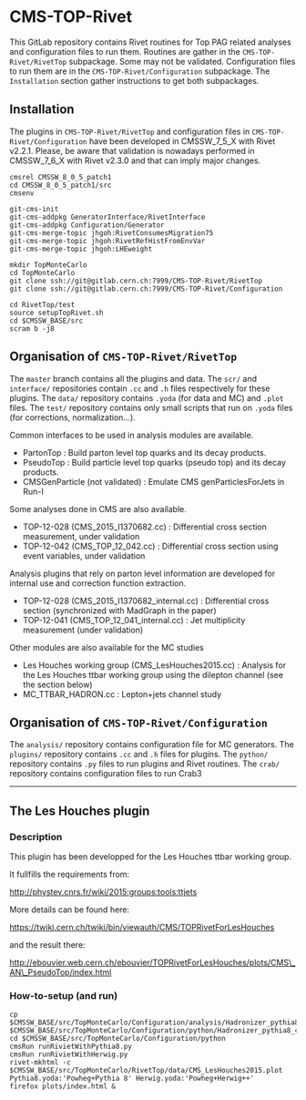 # CMS-TOP-Rivet

This GitLab repository contains Rivet routines for Top PAG related analyses and configuration files to run them. 
Routines are gather in the `CMS-TOP-Rivet/RivetTop` subpackage. Some may not be validated.
Configuration files to run them are in the `CMS-TOP-Rivet/Configuration` subpackage.
The `Installation` section gather instructions to get both subpackages.

## Installation

The plugins in `CMS-TOP-Rivet/RivetTop` and configuration files in `CMS-TOP-Rivet/Configuration` have been developed in CMSSW_7_5_X with Rivet v2.2.1. 
Please, be aware that validation is nowadays performed in CMSSW_7_6_X with Rivet v2.3.0 and that can imply major changes.  

    cmsrel CMSSW_8_0_5_patch1
    cd CMSSW_8_0_5_patch1/src
    cmsenv

    git-cms-init
    git-cms-addpkg GeneratorInterface/RivetInterface
    git-cms-addpkg Configuration/Generator
    git-cms-merge-topic jhgoh:RivetConsumesMigration75
    git-cms-merge-topic jhgoh:RivetRefHistFromEnvVar
    git-cms-merge-topic jhgoh:LHEweight

    mkdir TopMonteCarlo
    cd TopMonteCarlo
    git clone ssh://git@gitlab.cern.ch:7999/CMS-TOP-Rivet/RivetTop
    git clone ssh://git@gitlab.cern.ch:7999/CMS-TOP-Rivet/Configuration

    cd RivetTop/test
    source setupTopRivet.sh
    cd $CMSSW_BASE/src
    scram b -j8

## Organisation of `CMS-TOP-Rivet/RivetTop` 

The `master` branch contains all the plugins and data.
The `scr/` and `interface/` repositories contain `.cc` and `.h` files respectively for these plugins.
The `data/` repository contains `.yoda` (for data and MC) and `.plot` files.
The `test/` repository contains only small scripts that run on `.yoda` files (for corrections, normalization...).

Common interfaces to be used in analysis modules are available.

  * PartonTop : Build parton level top quarks and its decay products.
  * PseudoTop : Build particle level top quarks (pseudo top) and its decay products.
  * CMSGenParticle (not validated) : Emulate CMS genParticlesForJets in Run-I

Some analyses done in CMS are also available.

  * TOP-12-028 (CMS\_2015\_I1370682.cc) : Differential cross section measurement, under validation
  * TOP-12-042 (CMS\_TOP\_12\_042.cc) : Differential cross section using event variables, under validation

Analysis plugins that rely on parton level information are developed for internal use and correction function extraction.
  * TOP-12-028 (CMS\_2015\_I1370682\_internal.cc) : Differential cross section (synchronized with MadGraph in the paper)
  * TOP-12-041 (CMS\_TOP\_12\_041\_internal.cc) : Jet multiplicity measurement (under validation)

Other modules are also available for the MC studies

  * Les Houches working group (CMS\_LesHouches2015.cc) : Analysis for the Les Houches ttbar working group using the dilepton channel (see the section below)
  * MC\_TTBAR\_HADRON.cc : Lepton+jets channel study

## Organisation of `CMS-TOP-Rivet/Configuration`

The `analysis/` repository contains configuration file for MC generators.
The `plugins/` repository contains `.cc` and `.h` files for plugins.
The `python/` repository contains `.py` files to run plugins and Rivet routines.
The `crab/` repository contains configuration files to run Crab3

---------------------------------------

## The Les Houches plugin
### Description
This plugin has been developped for the Les Houches ttbar working group.

It fullfills the requirements from:

http://phystev.cnrs.fr/wiki/2015:groups:tools:ttjets

More details can be found here:

https://twiki.cern.ch/twiki/bin/viewauth/CMS/TOPRivetForLesHouches

and the result there:

http://ebouvier.web.cern.ch/ebouvier/TOPRivetForLesHouches/plots/CMS\_AN\_PseudoTop/index.html

### How-to-setup (and run)

    cp $CMSSW_BASE/src/TopMonteCarlo/Configuration/analysis/Hadronizer_pythia8_cff.py $CMSSW_BASE/src/TopMonteCarlo/Configuration/python/Hadronizer_pythia8_cff.py
    cd $CMSSW_BASE/src/TopMonteCarlo/Configuration/python
    cmsRun runRivietWithPythia8.py
    cmsRun runRivietWithHerwig.py
    rivet-mkhtml -c $CMSSW_BASE/src/TopMonteCarlo/RivetTop/data/CMS_LesHouches2015.plot Pythia8.yoda:'Powheg+Pythia 8' Herwig.yoda:'Powheg+Herwig++'
    firefox plots/index.html &
